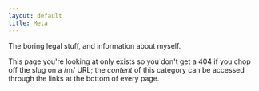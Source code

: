 ```yaml
---
layout: default
title: Meta
---
```


The boring legal stuff, and information about myself.

This page you're looking at only exists so you don't get a 404 if you chop off the slug on a /m/ URL;
the *content* of this category can be accessed through the links at the bottom of every page.
